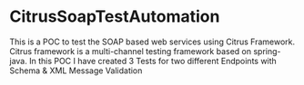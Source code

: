 # CitrusSoapTestAutomation
This is a POC to test the SOAP based web services using Citrus Framework. Citrus framework is a multi-channel testing framework based on spring-java. In this POC I have created 3 Tests for two different Endpoints with Schema &amp; XML Message Validation
